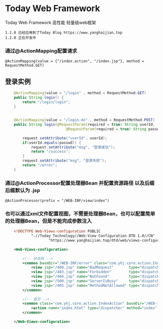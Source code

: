 # Today Web Framework

Today Web Framework 高性能 轻量级web框架

	1.1.0 已经应用到了Today Blog https://www.yanghaijian.top
	1.2.0 正在开发中


###	通过@ActionMapping配置请求
	@ActionMapping(value = {"/index.action", "/index.jsp"}, method = RequestMethod.GET)


##	登录实例
```java
	@ActionMapping(value = "/login" , method = RequestMethod.GET)
	public String login() {
		return "/login/login";
	}
	
	
	@ActionMapping(value = "/login.do" , method = RequestMethod.POST)
	public String login(@RequestParam(required = true) String userId,
                            @RequestParam(required = true) String passwd, HttpServletRequest request)  {    
                   
		request.setAttribute("userId", userId);
		if(userId.equals(passwd)) {
			request.setAttribute("msg", "登录成功");
			return "/success";
		}
		request.setAttribute("msg", "登录失败");
		return "/error";
	}
```


### 通过@ActionProcessor配置处理器Bean	并配置资源路径 以及后缀 后缀默认为	.jsp
	@ActionProcessor(prefix = "/WEB-INF/view/index")


###	也可以通过xml文件配置视图，不需要处理器Bean，也可以配置简单的处理器Bean，但是不能完成参数注入

```xml	
	<!DOCTYPE Web-Views-configuration PUBLIC
			"-//Today Technology//Web-View Configuration DTD 1.0//CN"
					"https://www.yanghaijian.top/dtd/web/views-configuration-1.0.dtd">
	
	<Web-Views-configuration>
	
		<!-- 状态码 -->
		<common baseDir="/WEB-INF/error" class="com.yhj.core.action.IndexAction">
			<view jsp="/400.jsp" name="BadRequest" 		 type="dispatcher"/>
			<view jsp="/403.jsp" name="Forbidden" 		 type="dispatcher"/>
			<view jsp="/404.jsp" name="NotFound" 		 type="dispatcher"/>
			<view jsp="/500.jsp" name="ServerIsBusy" 	 type="dispatcher"/>
			<view jsp="/405.jsp" name="MethodNotAllowed" type="dispatcher"/>
		</common>
		
		<!-- 首页 -->
		<common class="com.yhj.core.action.IndexAction" baseDir="/WEB-INF/view">
			<action name="index.html" type="dispatcher" method="index" jsp="/index.jsp"></action>
		</common>
		
	</Web-Views-configuration>

```